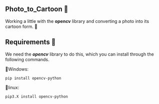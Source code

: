 ## Photo_to_Cartoon 🎨

Working a little with the **opencv** library and converting a photo into its cartoon form. 📔

## Requirements 🔧
We need the ***opencv*** library to do this, which you can install through the following commands.

🔹Windows:

```console
pip install opencv-python
```

🔹linux:
```console
pip3.X install opencv-python
```

